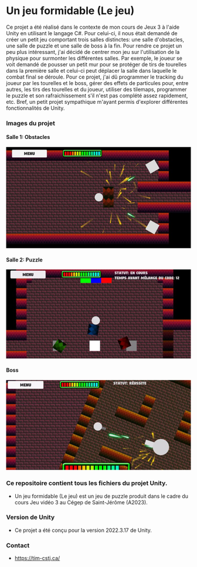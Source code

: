# Un jeu formidable (Le jeu) #
Ce projet a été réalisé dans le contexte de mon cours de Jeux 3 à l'aide Unity en utilisant le langage C#. Pour celui-ci, il nous était demandé de créer un petit jeu comportant trois salles distinctes: une salle d'obstacles, une salle de puzzle et une salle de boss à la fin. Pour rendre ce projet un peu plus intéressant, j'ai décidé de centrer mon jeu sur l'utilisation de la physique pour surmonter les différentes salles. Par exemple, le joueur se voit demandé de pousser un petit mur pour se protéger de tirs de tourelles dans la première salle et celui-ci peut déplacer la salle dans laquelle le combat final se déroule. Pour ce projet, j'ai dû programmer le tracking du joueur par les tourelles et le boss, gérer des effets de particules pour, entre autres, les tirs des tourelles et du joueur, utiliser des tilemaps, programmer le puzzle et son rafraichissement s'il n'est pas complété assez rapidement, etc. Bref, un petit projet sympathique m'ayant permis d'explorer différentes fonctionnalités de Unity.

### Images du projet ###
#### Salle 1: Obstacles ####
![Obstacles](1728506902572.jpg)
#### Salle 2: Puzzle ####
![Puzzle](1728506943095.jpg)
#### Boss ####
![Boss](<1728507087621 (1).jpg>)

### Ce repositoire contient tous les fichiers du projet Unity. ###
* Un jeu formidable (Le jeu) est un jeu de puzzle produit dans le cadre du cours Jeu vidéo 3 au Cégep de Saint-Jérôme (A2023).

### Version de Unity ###
* Ce projet a été conçu pour la version 2022.3.17 de Unity.

### Contact ###
* https://tim-cstj.ca/